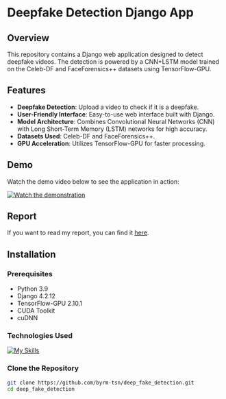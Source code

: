 # Deepfake Detection Django App

## Overview

This repository contains a Django web application designed to detect deepfake videos. The detection is powered by a CNN+LSTM model trained on the Celeb-DF and FaceForensics++ datasets using TensorFlow-GPU.

## Features

- **Deepfake Detection**: Upload a video to check if it is a deepfake.
- **User-Friendly Interface**: Easy-to-use web interface built with Django.
- **Model Architecture**: Combines Convolutional Neural Networks (CNN) with Long Short-Term Memory (LSTM) networks for high accuracy.
- **Datasets Used**: Celeb-DF and FaceForensics++.
- **GPU Acceleration**: Utilizes TensorFlow-GPU for faster processing.

## Demo

Watch the demo video below to see the application in action:

[![Watch the demonstration](https://img.youtube.com/vi/a-QFrSz9fhg/0.jpg)](https://www.youtube.com/watch?v=a-QFrSz9fhg)

## Report

If you want to read my report, you can find it [here](https://github.com/byrm-tsn/deep_fake_detection/blob/main/Documentation/deepfake_detection_fyp_report.pdf).

## Installation

### Prerequisites

- Python 3.9
- Django 4.2.12
- TensorFlow-GPU 2.10.1
- CUDA Toolkit
- cuDNN
### Technologies Used

[![My Skills](https://skillicons.dev/icons?i=vscode,github,django,js,html,css,git,opencv,py,tensorflow)](https://skillicons.dev)

### Clone the Repository

```bash
git clone https://github.com/byrm-tsn/deep_fake_detection.git
cd deep_fake_detection
